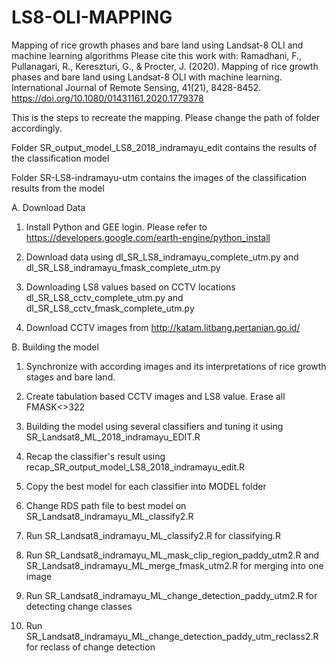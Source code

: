 # LS8-OLI-MAPPING
Mapping of rice growth phases and bare land using Landsat-8 OLI and machine learning algorithms
Please cite this work with:
Ramadhani, F., Pullanagari, R., Kereszturi, G., & Procter, J. (2020). Mapping of rice growth phases and bare land using Landsat-8 OLI with machine learning. International Journal of Remote Sensing, 41(21), 8428-8452. https://doi.org/10.1080/01431161.2020.1779378 

This is the steps to recreate the mapping. Please change the path of folder accordingly.

Folder SR_output_model_LS8_2018_indramayu_edit contains the results of the classification model

Folder SR-LS8-indramayu-utm contains the images of the classification results from the model

A. Download Data
1. Install Python and GEE login. Please refer to https://developers.google.com/earth-engine/python_install

2. Download data using dl_SR_LS8_indramayu_complete_utm.py and dl_SR_LS8_indramayu_fmask_complete_utm.py

3. Downloading LS8 values based on CCTV locations dl_SR_LS8_cctv_complete_utm.py and dl_SR_LS8_cctv_fmask_complete_utm.py 

4. Download CCTV images from http://katam.litbang.pertanian.go.id/

B. Building the model
1. Synchronize with according images and its interpretations of rice growth stages and bare land.

2. Create tabulation based CCTV images and LS8 value. Erase all FMASK<>322

3. Building the model using several classifiers and tuning it using SR_Landsat8_ML_2018_indramayu_EDIT.R

4. Recap the classifier's result using recap_SR_output_model_LS8_2018_indramayu_edit.R

5. Copy the best model for each classifier into MODEL folder

6. Change RDS path file to best model on SR_Landsat8_indramayu_ML_classify2.R

7. Run SR_Landsat8_indramayu_ML_classify2.R for classifying.R

8. Run SR_Landsat8_indramayu_ML_mask_clip_region_paddy_utm2.R and SR_Landsat8_indramayu_ML_merge_fmask_utm2.R for merging into one image

9. Run SR_Landsat8_indramayu_ML_change_detection_paddy_utm2.R for detecting change classes

10. Run SR_Landsat8_indramayu_ML_change_detection_paddy_utm_reclass2.R for reclass of change detection

